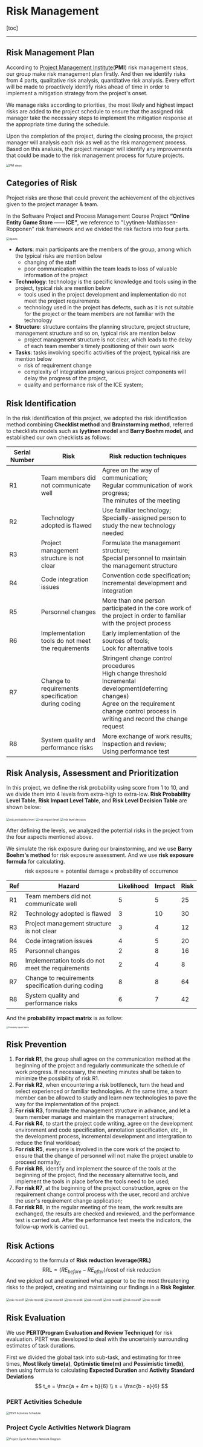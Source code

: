 # Risk Management

[toc]

------

## Risk Management Plan

According to [Project Management Institute](https://www.pmi.org/)(**PMI**) risk management steps, our group make risk management plan firstly.  And then we identify risks from 4 parts, qualitative risk analysis, quantitative risk analysis. Every effort will be made to proactively identify risks ahead of time in order to implement a mitigation strategy from the project's onset.

We manage risks according to priorities, the most likely and highest impact risks are added to the project schedule to ensure that the assigned risk manager take the necessary steps to implement the mitigation response at the appropriate time during the schedule.

Upon the completion of the project, during the closing process, the project manager will analysis each risk as well as the risk management process. Based on this analusis, the project manager will identify any improvements that could be made to the risk management process for future projects.

<img src="Risk-Management.assets/PMI steps.png" alt="PMI steps" style="zoom:50%;" />



## Categories of Risk

Project risks are those that could prevent the achievement of the objectives given to the project manager & team. 

In the Software Project and Process Management Course Project **“Online Entity Game Store —— ICE”**, we reference to "Lyytinen-Mathiassen-Ropponen" risk framework and we divided the risk factors into four parts.

<img src="Risk-Management.assets/4parts.png" alt="4parts" style="zoom:50%;" />

- **Actors**:  main participants are the members of the group, among which the typical risks are mention below
  -  changing of the staff
  - poor communication within the team leads to loss of valuable information of the project
- **Technology**: technology is the specific knowledge and tools using in the project, typical risk are mention below
  - tools used in the project development and implementation do not meet the project requirements
  - technology used in the project has defects, such as it is not suitable for the project or the team members are not familiar with the technology
- **Structure**: structure contains the planning structure, project structure, management structure and so on, typical risk are mention below
  - project management structure is not clear, which leads to the delay of each team member's timely positioning of their own work
- **Tasks**: tasks involving specific activities of the project, typical risk are mention below
  -  risk of requirement change
  - complexity of integration among various project components will delay the progress of the project, 
  - quality and performance risk of the ICE system;



## Risk Identification

In the risk identification of this project, we adopted the risk identification method combining **Checklist method** and **Brainstorming method**, referred to checklists models such as **lyytinen model** and **Barry Boehm model**, and established our own checklists as follows:

| Serial Number | Risk                                               | Risk reduction techniques                                    |
| ------------- | -------------------------------------------------- | ------------------------------------------------------------ |
| R1            | Team members did not communicate well              | Agree on the way of communication; <br />Regular communication of work progress; <br />The minutes of the meeting |
| R2            | Technology adopted is flawed                       | Use familiar technology; <br />Specially-assigned person to study the new technology needed |
| R3            | Project management structure is not clear          | Formulate the management structure;<br /> Special personnel to maintain the management structure |
| R4            | Code integration issues                            | Convention code specification; <br />Incremental development and integration |
| R5            | Personnel changes                                  | More than one person participated in the core work of the project in order to familiar with the project process |
| R6            | Implementation tools do not meet the requirements  | Early implementation of the sources of tools;<br /> Look for alternative tools |
| R7            | Change to requirements specification during coding | Stringent change control procedures<br />High change threshold<br />Incremental development(deferring changes)<br />Agree on the requirement change control process in writing and record the change request |
| R8            | System quality and performance risks               | More exchange of work results; <br />Inspection and review; <br />Using performance test |



## Risk Analysis, Assessment and Prioritization

In this project, we define the risk probability using score from 1 to 10, and we divide them into 4 levels from extra-high to extra-low. **Risk Probability Level Table**, **Risk Impact Level Table**, and **Risk Level Decision Table**  are shown below:

<img src="Risk-Management.assets/risk probability level.png" alt="risk probability level" style="zoom:50%;" />

<img src="Risk-Management.assets/risk impact level.png" alt="risk impact level" style="zoom:50%;" />

<img src="Risk-Management.assets/risk level decision.png" alt="risk level decision" style="zoom:50%;" />

After defining the levels, we analyzed the potential risks in the project from the four aspects mentioned above.

We simulate the risk exposure during our brainstorming, and we use **Barry Boehm's method** for risk exposure assessment. And we use **risk exposure formula** for calculating.
$$
\text{risk exposure} = \text{potential damage} \times \text{probability of occurrence}
$$

| Ref  | Hazard                                             | Likelihood | Impact | Risk |
| ---- | -------------------------------------------------- | ---------- | ------ | ---- |
| R1   | Team members did not communicate well              | 5          | 5      | 25   |
| R2   | Technology adopted is flawed                       | 3          | 10     | 30   |
| R3   | Project management structure is not clear          | 3          | 4      | 12   |
| R4   | Code integration issues                            | 4          | 5      | 20   |
| R5   | Personnel changes                                  | 2          | 8      | 16   |
| R6   | Implementation tools do not meet the requirements  | 2          | 4      | 8    |
| R7   | Change to requirements specification during coding | 8          | 8      | 64   |
| R8   | System quality and performance risks               | 6          | 7      | 42   |

And the **probability impact matrix** is as follow:

<img src="Risk-Management.assets/Probability Impact Matrix.png" alt="Probability Impact Matrix" style="zoom: 33%;" />





## Risk Prevention

1. **For risk R1**, the group shall agree on the communication method at the beginning of the project and regularly communicate the schedule of work progress. If necessary, the meeting minutes shall be taken to minimize the possibility of risk R1.
2. **For risk R2**, when encountering a risk bottleneck, turn the head and select experienced or familiar technologies. At the same time, a team member can be allowed to study and learn new technologies to pave the way for the implementation of the project.
3. **For risk R3**, formulate the management structure in advance, and let a team member manage and maintain the management structure; 
4. **For risk R4**, to start the project code writing, agree on the development environment and code specification, annotation specification, etc., in the development process, incremental development and intergration to reduce the final workload;
5.  **For risk R5**, everyone is involved in the core work of the project to ensure that the change of personnel will not make the project unable to proceed normally; 
6. **For risk R6**, identify and implement the source of the tools at the beginning of the project, find the necessary alternative tools, and implement the tools in place before the tools need to be used;
7. **For risk R7**, at the beginning of the project construction, agree on the requirement change control process with the user, record and archive the user's requirement change application; 
8. **For risk R8**, in the regular meeting of the team, the work results are exchanged, the results are checked and reviewed, and the performance test is carried out. After the performance test meets the indicators, the follow-up work is carried out.



## Risk Actions

According to the formula of **Risk reduction leverage(RRL)**
$$
\text{RRL} = (RE_{before} - RE_{after}) / \text{cost of risk reduction}
$$
And we picked out and examined what appear to be the most threatening risks to the project, creating and maintaining our findings in a **Risk Register**.

<img src="Risk-Management.assets/risk record1.png" alt="risk record1" style="zoom:50%;" />

<img src="Risk-Management.assets/risk record2.png" alt="risk record2" style="zoom:50%;" />

<img src="Risk-Management.assets/risk record3.png" alt="risk record3" style="zoom:50%;" />

<img src="Risk-Management.assets/risk record4.png" alt="risk record4" style="zoom:50%;" />

<img src="Risk-Management.assets/risk record5.png" alt="risk record5" style="zoom:50%;" />

<img src="Risk-Management.assets/risk record6.png" alt="risk record6" style="zoom:50%;" />

<img src="Risk-Management.assets/risk record7.png" alt="risk record7" style="zoom:50%;" />

<img src="Risk-Management.assets/risk record8.png" alt="risk record8" style="zoom:50%;" />



## Risk Evaluation

We use **PERT(Program Evaluation and Review Technique)** for risk evaluation. PERT was developed to deal with the uncertainly surrounding estimates of task durations.

First we divided the global task into sub-task, and estimating for three times, **Most likely time(a)**, **Optimistic time(m)** and **Pessimistic time(b)**, then using formula to calculating **Expected Duration** and **Activity Standard Deviations**
$$
t_e = \frac{a + 4m + b}{6} \\
s = \frac{b - a}{6}
$$

### PERT Activities Schedule

<img src="Risk-Management.assets/PERT Activities Schedule.png" alt="PERT Activities Schedule" style="zoom:50%;" />

### Project Cycle Activities Network Diagram

<img src="Risk-Management.assets/Project Cycle Activities Network Diagram.png" alt="Project Cycle Activities Network Diagram" style="zoom:50%;" />